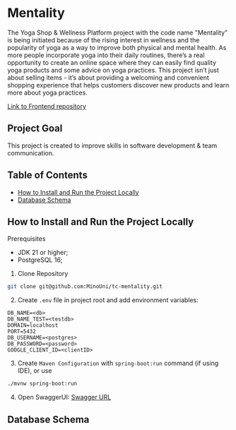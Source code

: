 # Mentality

The Yoga Shop & Wellness Platform project with the code name "Mentality" is being initiated because of the rising
interest in wellness and the popularity of yoga as a way to improve both physical and mental health. As more people
incorporate yoga into their daily routines, there’s a real opportunity to create an online space where they can easily
find quality yoga products and some advice on yoga practices. This project isn’t just about selling items - it’s about
providing a welcoming and convenient shopping experience that helps customers discover new products and learn more about
yoga practices.

[Link to Frontend repository](https://github.com/mentality-prj/mentality-web)

## Project Goal

This project is created to improve skills in software development & team communication.

## Table of Contents

- [How to Install and Run the Project Locally](#how-to-install-and-run-the-project-locally)
- [Database Schema](#database-schema)

## How to Install and Run the Project Locally

Prerequisites

- JDK 21 or higher;
- PostgreSQL 16;

1. Clone Repository

```bash
git clone git@github.com:MinoUni/tc-mentality.git
```

2. Create `.env` file in project root and add environment variables:

```
DB_NAME=<db>
DB_NAME_TEST=<testdb>
DOMAIN=localhost
PORT=5432
DB_USERNAME=<postgres>
DB_PASSWORD=<password>
GOOGLE_CLIENT_ID=<clientID>
```

3. Create `Maven Configuration` with `spring-boot:run` command (if using IDE), or use

```bash
./mvnw spring-boot:run
```

4. Open SwaggerUI: [Swagger URL](http://127.0.0.1:8080/swagger-ui.html)

## Database Schema